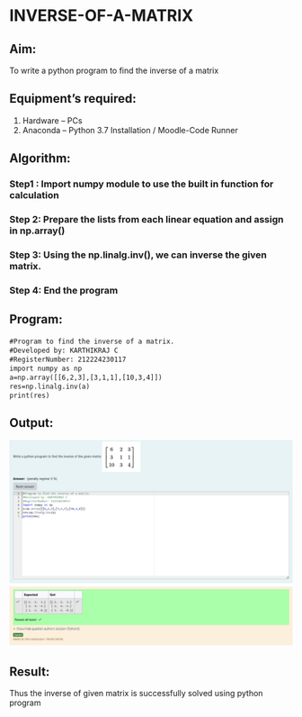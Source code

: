 # INVERSE-OF-A-MATRIX
## Aim:
To write a python program to find the inverse of a matrix
## Equipment’s required:
1. 	Hardware – PCs
2. 	Anaconda – Python 3.7 Installation / Moodle-Code Runner
## Algorithm:
### Step1 : Import numpy module to use the built in function for calculation
### Step 2: Prepare the lists from each linear equation and assign in np.array()
### Step 3: Using the np.linalg.inv(), we can inverse the given matrix.
### Step 4: End the program

## Program:
```
#Program to find the inverse of a matrix.
#Developed by: KARTHIKRAJ C
#RegisterNumber: 212224230117
import numpy as np
a=np.array([[6,2,3],[3,1,1],[10,3,4]])
res=np.linalg.inv(a)
print(res)

```
## Output:
![alt text](<Screenshot 2025-03-25 160443.png>)
## Result:
Thus the inverse of given matrix is successfully solved using python program

